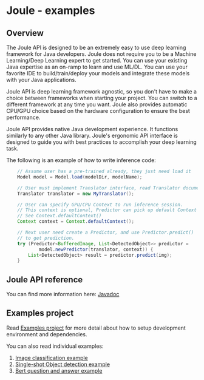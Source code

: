 Joule - examples
================

## Overview

The Joule API is designed to be an extremely easy to use deep learning framework for Java developers. Joule does not require you to be a Machine Learning/Deep Learning expert to get started. You can use your existing Java expertise as an on-ramp to learn and use ML/DL. You can
use your favorite IDE to build/train/deploy your models and integrate these models with your
Java applications. 

Joule API is deep learning framework agnostic, so you don't have to make a choice
between frameworks when starting your project. You can switch to a different framework at any
time you want. Joule also provides automatic CPU/GPU choice based on the hardware configuration to ensure the best performance.

Joule API provides native Java development experience. It functions similarly to any other Java library.
Joule's ergonomic API interface is designed to guide you with best practices to accomplish your
deep learning task.

The following is an example of how to write inference code:

```java
    // Assume user has a pre-trained already, they just need load it
    Model model = Model.load(modelDir, modelName);

    // User must implement Translator interface, read Translator document for detail.
    Translator translator = new MyTranslator();

    // User can specify GPU/CPU Context to run inference session.
    // This context is optional, Predictor can pick up default Context if not specified.
    // See Context.defaultContext()
    Context context = Context.defaultContext();

    // Next user need create a Predictor, and use Predictor.predict()
    // to get prediction.
    try (Predictor<BufferedImage, List<DetectedObject>> predictor =
            model.newPredictor(translator, context)) {
        List<DetectedObject> result = predictor.predict(img);
    }
```

## Joule API reference

You can find more information here: [Javadoc](https://joule.s3.amazonaws.com/java-api/index.html)

## Examples project

Read [Examples project](examples.md) for more detail about how to setup development environment and dependencies.

You can also read individual examples: 

1. [Image classification example](CLASSIFY.md)
2. [Single-shot Object detection example](SSD.md)
3. [Bert question and answer example](BERTQA.md)

